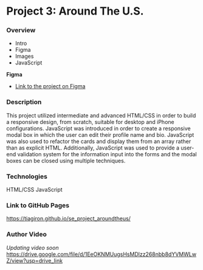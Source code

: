 # Project 3: Around The U.S.

### Overview

- Intro
- Figma
- Images
- JavaScript

**Figma**

- [Link to the project on Figma](https://www.figma.com/file/ii4xxsJ0ghevUOcssTlHZv/Sprint-3%3A-Around-the-US?node-id=0%3A1)

### Description

This project utilized intermediate and advanced HTML/CSS in order to build a responsive design, from scratch, suitable for desktop and iPhone configurations. JavaScript was introduced in order to create a responsive modal box in which the user can edit their profile name and bio. JavaScript was also used to refactor the cards and display them from an array rather than as explicit HTML. Additionally, JavaScript was used to provide a user-end validation system for the information input into the forms and the modal boxes can be closed using multiple techniques.

### Technologies

HTML/CSS
JavaScript

### Link to GitHub Pages

https://tiagiron.github.io/se_project_aroundtheus/

### Author Video

_Updating video soon_
https://drive.google.com/file/d/1EeOKNMUugsHsMDlzz268nbb8dYVMWLwZ/view?usp=drive_link

